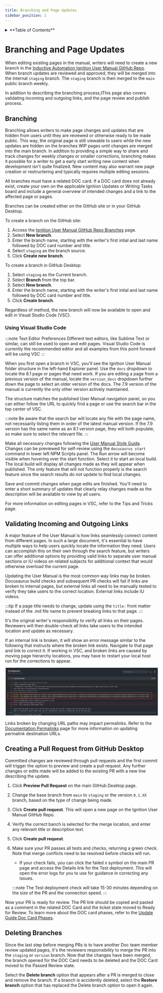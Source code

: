 ```yaml
---
title: Branching and Page Updates
sidebar_position: 1
---
```


<details>

<summary>**Table of Contents**</summary>

|[Documentation Workflow](/index.md)|  |
|--|--|
|[User Manual Update Guide](/user-manual-update-guide/user-manual-update-guide.md)|<li>[Branching and Page Updates](/user-manual-update-guide/branching-and-page-updates.md)</li><li>[Ignition Updates Board](/user-manual-update-guide/ignition-updates-board/ignition-updates-board.md)</li><ul><li>[Planning Meetings and IGN Issue Review](/user-manual-update-guide/ignition-updates-board/planning-meetings-and-ign-issue-review.md)</li><li>[Internal Version and Complete Changelogs](/user-manual-update-guide/ignition-updates-board/internal-version-and-complete-changelogs.md)</li></ul><li>[Writing Tasks Board](/user-manual-update-guide/writing-tasks-board.md)</li><li>[Deprecated Pages](/user-manual-update-guide/deprecated-pages.md)</li><li>[User Manual Versioning](/user-manual-update-guide/user-manual-versioning.md)</li>|
|[User Manual Style Guide](/user-manual-style-guide/user-manual-style-guide.md)|<li>[Structure and Navigation](/user-manual-style-guide/structure-and-navigation.md)</li><li>[Formatting Guidelines](/user-manual-style-guide/formatting-guidelines.md)</li><li>[Style Conventions](/user-manual-style-guide/style-conventions.md)</li><li>[Syntax for Functions](/user-manual-style-guide/syntax-for-functions.md)</li><li>[Images](/user-manual-style-guide/images.md)</li><li>[Word List](/user-manual-style-guide/word-list.md)</li> |
|[Tips and Tricks](/tips-and-tricks/tips-and-tricks.md)|<li>[CheatSheets](/tips-and-tricks/cheatsheets/cheatsheets.md)</li><ul><li>[Drivers](/tips-and-tricks/cheatsheets/new-drivers.md)</li></ul><li>[Documentation Permalinks](/documentation-permalinks.md)</li>|

</details>

# Branching and Page Updates

When editing existing pages in the manual, writers will need to create a new branch in the [Inductive Automation Ignition User Manual GitHub Repo](https://github.com/inductive-automation/ignition-user-manual). When branch updates are reviewed and approved, they will be merged into the internal `staging` branch. The `staging` branch is then merged to the `main` public branch weekly. 

In addition to describing the branching process,tThis page also covers validating incoming and outgoing links, and the page review and publish process. 

## Branching 

Branching allows writers to make page changes and updates that are hidden from users until they are reviewed or otherwise ready to be made public. This way, the original page is still viewable to users while the new updates are hidden on the branches WIP pages until changes are merged into the main branch. In addition to providing a simple way to share and track changes for weekly changes or smaller corrections, branching makes it possible for a writer to get a early start writing new content when development isn't quite finalized. New content may also warrant new page creation or restructering and typically requires multiple editing sessions. 

All branches must have a related DOC card. If a DOC card does not already exist, create your own on the applicable Ignition Updates or Writing Tasks board and include a general overview of intended changes and a link to the affected page or pages.

Branches can be created either on the GitHub site or in your GitHub Desktop.

To create a branch on the GitHub site:

1. Access the [Ignition User Manual GitHub Repo Branches](https://github.com/inductive-automation/ignition-user-manual/branches) page.
2. Select **New branch**.
3. Enter the branch name, starting with the writer's first intial and last name followed by DOC card number and title.
4. Select `staging` as the branch source.
5. Click **Create new branch**. 


To create a branch in GitHub Desktop:

1. Select `staging` as the Current branch.  
2. Select **Branch** from the top bar. 
3. Select **New branch**.
4. Enter the branch name, starting with the writer's first intial and last name followed by DOC card number and title.
5. Click **Create branch**. 

Regardless of method, the new branch will now be available to open and edit in Visual Studio Code (VSC). 

### Using Visual Studio Code

:::note Text Editor Preferences
Different text editors, like Sublime Text or similar, can still be used to open and edit pages. Visual Studio Code is currently the recommended editor and all examples from this point forward will be using VSC
:::

When you first open a branch in VSC, you'll see the Ignition User Manual folder structure in the left-hand Explorer panel. Use the `docs` dropdown to locate the 8.1 page or pages that need work. If you are editing a page from a previous version of the manual, locate the `version_docs` dropdown further down the page to select an older version of the docs. The 7.9 version of the manual is currently the only other version actively maintained. 

The structure matches the published User Manual navigation panel, so you can either follow the URL to quickly find a page or use the search bar in the top center of VSC. 

:::note
Be aware that the search bar will locate any file with the page name, not necessarily listing them in order of the latest manual version. If the 7.9 version has the same name as an 8.1 version page, they will both populate, so make sure to select the relevant file.
::: 

Make all necessary changes following the [User Manual Style Guide](../user-manual-style-guide/user-manual-style-guide.md). Changes can be previewed for self-review using the `docusaurus start` command in lower left NPM Scripts panel. The Run arrow will become visible when hovering over the start function. Select it to start an local build. The local build will display all changes made as they will appear when published. The only feature that will not function properly is the search feature since the search results do not update to find local changes.

Save and commit changes when page edits are finished. You'll need to enter a short summary of updates that clearly relay changes made as the description will be available to view by all users. 

For more information on editing pages in VSC, refer to the Tips and Tricks page. 

## Validating Incoming and Outgoing Links

A major feature of the User Manual is how links seamlessly connect content from different pages. In such a large document, it's essential to have multiple ways to help users quickly locate the information they need. Users can accomplish this on their own through the search feature, but writers can offer additional options by providing valid links to separate user manual sections or IU videos on related subjects for additional context that would otherwise overload the current page. 

Updating the User Manual is the most common way links may be broken. Docusaurus build checks and subsequent PR checks will fail if links are broken to internal pages, but external links all need to be manually tested to verify they take users to the correct location. External links include IU videos. 

:::tip
If a page title needs to change, update using the `title:` front matter instead of the .md file name to prevent breaking links to that page. 
:::

It's the original writer's responsibility to verify all links on their pages. Reviewers will then double-check all links take users to the intended location and update as necessary. 

If an internal link is broken, it will show an error message similar to the following that instructs where the broken link exists. Navigate to that page and link to correct it. If working in VSC, and broken links are caused by moving page hierarchy locations, you may have to restart your local host run for the corrections to appear. 

![](branching-imgs/broken-link.png)

Links broken by changing URL paths may impact permalinks. Refer to the [Documentation Permalinks](../documentation-permalinks.md) page for more information on updating permalink destination URLs.

## Creating a Pull Request from GitHub Desktop

Committed changes are reviewed through pull requests and the first commit will trigger the option to preview and create a pull request. Any further changes or edits made will be added to the existing PR with a new line describing the update. 

1. Click **Preview Pull Request** on the main GitHub Desktop page. 
2. Change the base branch from `main` to `staging` or the version `8.1.XX` branch, based on the type of change being made. 
3. Click **Create pull request**. This will open a new page on the Ignition User Manual GitHub Repo. 
4. Verify the correct banch is selected for the merge location, and enter any relevant title or description text. 
5. Click **Create pull request**. 
6. Make sure your PR passes all tests and checks, returning a green check. Note that merge conflicts need to be resolved before checks will run.
    * If your check fails, you can click the failed `X` symbol on the main PR page and access the Details link for the Test deployment. This will open the error logs for you to use for guidance in correcting any issues.

    :::note
    The Test deployment check will take 15-30 minutes depending on the size of the PR and the connection speed.
    :::

Now your PR is ready for review. The PR link should be copied and pasted as a comment in the related DOC Card and the ticket state moved to Ready for Review. To learn more about the DOC card phases, refer to the [Update Guide Doc Card Phases](user-manual-update-guide.md#doc-card-phases). 

## Deleting Branches
Since the last step before merging PRs is to have another Doc team member review updated pages, it's the reviewers responsibility to merge the PR into the `staging` or `version` branch. Now that the changes have been merged, the branch opened for the DOC Card needs to be deleted and the DOC Card moved to the Passed Review state. 

Select the **Delete branch** option that appears after a PR is merged to close and remove the branch. If a branch is accidently deleted, select the **Restore branch** option that has replaced the Delete branch option to open it again. 



